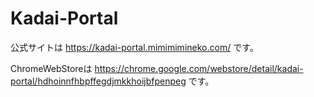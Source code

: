 # Kadai-Portal
公式サイトは
https://kadai-portal.mimimimineko.com/
です。

ChromeWebStoreは
https://chrome.google.com/webstore/detail/kadai-portal/hdhoinnfhbpffegdjmkkhoijbfpenpeg
です。
